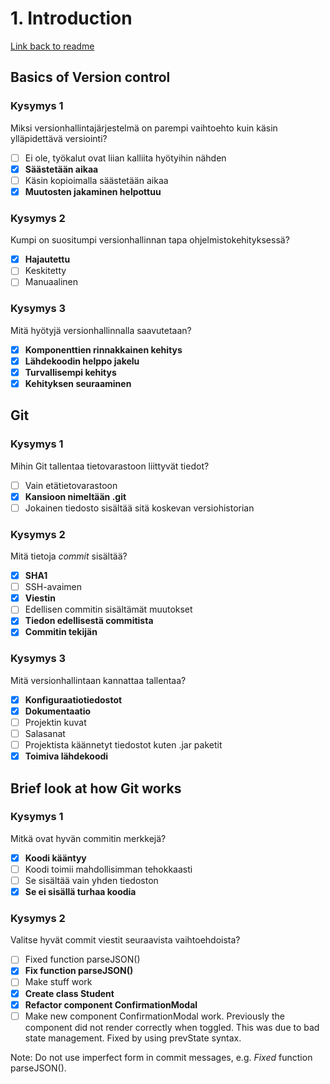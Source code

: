 # 1. Introduction

[Link back to readme](../README.md)

## Basics of Version control

### Kysymys 1

Miksi versionhallintajärjestelmä on parempi vaihtoehto kuin käsin ylläpidettävä versiointi?

- [ ] Ei ole, työkalut ovat liian kalliita hyötyihin nähden
- [x] **Säästetään aikaa**
- [ ] Käsin kopioimalla säästetään aikaa
- [x] **Muutosten jakaminen helpottuu**

### Kysymys 2

Kumpi on suositumpi versionhallinnan tapa ohjelmistokehityksessä?

- [x] **Hajautettu**
- [ ] Keskitetty
- [ ] Manuaalinen

### Kysymys 3

Mitä hyötyjä versionhallinnalla saavutetaan?

- [x] **Komponenttien rinnakkainen kehitys**
- [x] **Lähdekoodin helppo jakelu**
- [x] **Turvallisempi kehitys**
- [x] **Kehityksen seuraaminen**

## Git

### Kysymys 1

Mihin Git tallentaa tietovarastoon liittyvät tiedot?

- [ ] Vain etätietovarastoon
- [x] **Kansioon nimeltään .git**
- [ ] Jokainen tiedosto sisältää sitä koskevan versiohistorian

### Kysymys 2

Mitä tietoja _commit_ sisältää?

- [x] **SHA1**
- [ ] SSH-avaimen
- [x] **Viestin**
- [ ] Edellisen commitin sisältämät muutokset
- [x] **Tiedon edellisestä commitista**
- [x] **Commitin tekijän**

### Kysymys 3

Mitä versionhallintaan kannattaa tallentaa?

- [x] **Konfiguraatiotiedostot**
- [x] **Dokumentaatio**
- [ ] Projektin kuvat
- [ ] Salasanat
- [ ] Projektista käännetyt tiedostot kuten .jar paketit
- [x] **Toimiva lähdekoodi**

## Brief look at how Git works

### Kysymys 1

Mitkä ovat hyvän commitin merkkejä?

- [x] **Koodi kääntyy**
- [ ] Koodi toimii mahdollisimman tehokkaasti
- [ ] Se sisältää vain yhden tiedoston
- [x] **Se ei sisällä turhaa koodia**

### Kysymys 2

Valitse hyvät commit viestit seuraavista vaihtoehdoista?

- [ ] Fixed function parseJSON()
- [x] **Fix function parseJSON()**
- [ ] Make stuff work
- [x] **Create class Student**
- [x] **Refactor component ConfirmationModal**
- [ ] Make new component ConfirmationModal work. Previously the component did not render correctly when toggled. This was due to bad state management. Fixed by using prevState syntax.

Note: Do not use imperfect form in commit messages, e.g. _Fixed_ function parseJSON().
